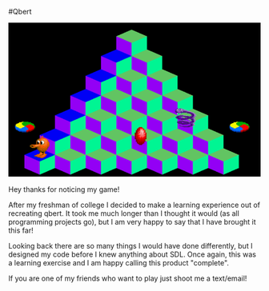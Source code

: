 #Qbert

![Screenshot](resources/Qbert.png)

Hey thanks for noticing my game!

After my freshman of college I decided to make a learning experience out of recreating qbert. It took me much longer than I thought it would (as all programming projects go), but I am very happy to say that I have brought it this far!

Looking back there are so many things I would have done differently, but I designed my code before I knew anything about SDL. Once again, this was a learning exercise and I am happy calling this product "complete".

If you are one of my friends who want to play just shoot me a text/email!